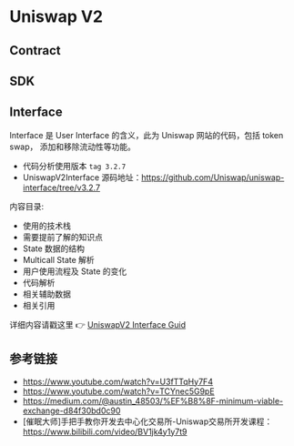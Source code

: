 # Uniswap V2

## Contract

## SDK

## Interface

Interface 是 User Interface 的含义，此为 Uniswap 网站的代码，包括 token swap， 添加和移除流动性等功能。

- 代码分析使用版本 `tag 3.2.7`
- UniswapV2Interface 源码地址：https://github.com/Uniswap/uniswap-interface/tree/v3.2.7

内容目录:

- 使用的技术栈
- 需要提前了解的知识点
- State 数据的结构
- Multicall State 解析
- 用户使用流程及 State 的变化
- 代码解析
- 相关辅助数据
- 相关引用

详细内容请戳这里 :point_right: [UniswapV2 Interface Guid](./Interface/README.md)

## 参考链接

- <https://www.youtube.com/watch?v=U3fTTqHy7F4>
- <https://www.youtube.com/watch?v=TCYnec5G9pE>
- <https://medium.com/@austin_48503/%EF%B8%8F-minimum-viable-exchange-d84f30bd0c90>
- [催眠大师]手把手教你开发去中心化交易所-Uniswap交易所开发课程：https://www.bilibili.com/video/BV1jk4y1y7t9
